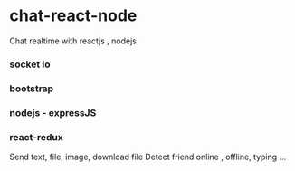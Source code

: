 # chat-react-node

Chat realtime with reactjs , nodejs

### socket io

### bootstrap

### nodejs - expressJS

### react-redux

Send text, file, image, download file
Detect friend online , offline, typing ...
